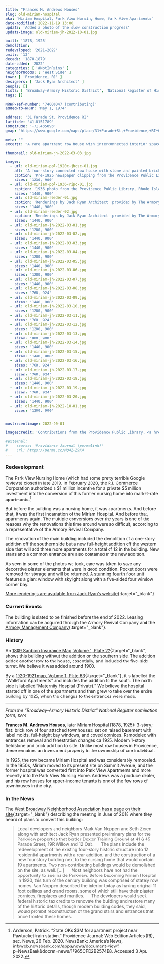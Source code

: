 ```yaml
---
title: "Frances M. Andrews Houses"
slug: old-miriam-hospital
aka: 'Miriam Hospital, Park View Nursing Home, Park View Apartments'
date-modified: 2022-11-19 13:00
update: 'Added a photo of the slow construction progress'
update-image: old-miriam-jh-2022-10-01.jpg

built: '1878, 1925'
demolition:
redeveloped: '2021–2022'
units: '12'
decade: '1870-1879'
date-added: '2022'
categories: [ '#NotInRuins' ]
neighborhoods: [ 'West Side' ]
town: [ 'Providence, RI' ]
designers: [ 'Jack Ryan Architect' ]
people: []
lists: [ 'Broadway-Armory Historic District', 'National Register of Historic Places' ]
tags: []

NRHP-ref-number: '74000047 (contributing)'
added-to-NRHP: 'May 1, 1974'

address: '31 Parade St, Providence RI'
latitude: '41.8151789'
longitude: '-71.435093'
gmap: "https://www.google.com/maps/place/31+Parade+St,+Providence,+RI+02909/@41.8151789,-71.435093,17z/data=!3m1!4b1!4m5!3m4!1s0x89e4459ce2a074cb:0x2841fe8cb86b8055!8m2!3d41.8151789!4d-71.4329043"

meta: ""
excerpt: "A rare apartment row house with interconnected interior spaces and original details gets a facelift and modern new addition"

thumbnail: old-miriam-jh-2022-03-03.jpg

images:
  - url: old-miriam-ppl-1920c-jhcsc-01.jpg
    alt: 'A four-story connected row house with stone and painted brick exterior. Four full height, four-story bay windows give the façade of the building a nice rhythm. The south eastern corner features a full-height turret with windows around five sides. The renovation adds a volume to the rear of the building (the western side) which adds 3 more apartments and circulation stairs.'
    caption: 'Pre-1925 newspaper clipping from the Providence Public Library, John Hutchins Cady Research Scrapbooks Collection. Notice the three front entrance stairways.'
    sizes: '1230, 900'
  - url: old-miriam-ppl-1936-ripc-01.jpg
    caption: '1936 photo from the Providence Public Library, Rhode Island Photograph Collection. Individual apartment stairways are now removed with a central entrance that leads down into the basement level. The southern fourth floor unit already has the large window with skylight.'
    sizes: '1440, 900'
  - url: old-miriam-render-01.jpg
    caption: 'Renderings by Jack Ryan Architect, provided by The Armory Revival Company'
    sizes: '1440, 900'
  - url: old-miriam-render-02.jpg
    caption: 'Renderings by Jack Ryan Architect, provided by The Armory Revival Company'
    sizes: '1440, 900'
  - url: old-miriam-jh-2022-03-01.jpg
    sizes: '1200, 900'
  - url: old-miriam-jh-2022-03-02.jpg
    sizes: '1440, 900'
  - url: old-miriam-jh-2022-03-03.jpg
    sizes: '1440, 900'
  - url: old-miriam-jh-2022-03-04.jpg
    sizes: '1200, 900'
  - url: old-miriam-jh-2022-03-05.jpg
    sizes: '1440, 900'
  - url: old-miriam-jh-2022-03-06.jpg
    sizes: '1200, 900'
  - url: old-miriam-jh-2022-03-07.jpg
    sizes: '1440, 900'
  - url: old-miriam-jh-2022-03-08.jpg
    sizes: '768, 924'
  - url: old-miriam-jh-2022-03-09.jpg
    sizes: '1440, 900'
  - url: old-miriam-jh-2022-03-10.jpg
    sizes: '1200, 900'
  - url: old-miriam-jh-2022-03-11.jpg
    sizes: '768, 924'
  - url: old-miriam-jh-2022-03-12.jpg
    sizes: '1200, 900'
  - url: old-miriam-jh-2022-03-13.jpg
    sizes: '900, 900'
  - url: old-miriam-jh-2022-03-14.jpg
    sizes: '1440, 900'
  - url: old-miriam-jh-2022-03-15.jpg
    sizes: '1440, 900'
  - url: old-miriam-jh-2022-03-16.jpg
    sizes: '768, 924'
  - url: old-miriam-jh-2022-03-17.jpg
    sizes: '768, 924'
  - url: old-miriam-jh-2022-03-18.jpg
    sizes: '1440, 900'
  - url: old-miriam-jh-2022-03-19.jpg
    sizes: '768, 924'
  - url: old-miriam-jh-2022-03-20.jpg
    sizes: '1440, 900'
  - url: old-miriam-jh-2022-10-01.jpg
    sizes: '1200, 900'
    

mostrecentimage: 2022-10-01

imagescredit: 'Contributions from the Providence Public Library, <a href="//provlibdigital.org/islandora/object/islandora%3A5193" target="_blank">John Hutchins Cady Research Scrapbooks Collection</a> and <a href="//provlibdigital.org/islandora/object/islandora%3A10247" target="_blank">Rhode Island Photograph Collection</a>'

#external:
#  - source: 'Providence Journal (permalink)'
#    url: https://perma.cc/MQ4Z-Z9K4
---
```


### Redevelopment

The Park View Nursing Home (which had some pretty terrible Google reviews) closed in late 2019. In February 2020, the R.I. Commerce Corporation authorized a $1 million incentive for a private $5 million investment into the conversion of this former nursing home into market-rate apartments.[^1]

[^1]: Anderson, Patrick. “State OKs $3M for apartment project near Pawtucket train station.” Providence Journal: Web Edition Articles (RI), sec. News, 26 Feb. 2020. NewsBank: America’s News, infoweb.newsbank.com/apps/news/document-view?p=NewsBank&docref=news/17965CFD2B2574B8. Accessed 3 Apr. 2022.

But before the building was a nursing home, it was apartments. And before that, it was the first incarnation of the Miriam Hospital. And before that, apartments again. The multiple conversions over the years is one of the reasons why the renovations this time around were so difficult, according to a representative of the Armory Revival Company.

The renovation of the main building included the demolition of a one-story addition off the southern side but a new full-height addition off the western side that will add three more apartments for a total of 12 in the building. New stairs and a common entrance are also contained in the new addition.

As seen in some of the photos we took, care was taken to save any decorative plaster elements that were in good condition. Pocket doors were removed for storage and will be returned. [A stunning fourth floor unit](#photo-old-miriam-jh-2022-03-18) features a giant window with skylight along with a five-sided four window corner bay.

[More renderings are available from Jack Ryan’s website](//www.jackryanarchitect.com/parkview){:target="_blank"}


### Current Events

The building is slated to be finished before the end of 2022. Leasing information can be acquired through the Armory Revival Company and the [Armory Management Company](http://armorymanagement.com){:target="_blank"}.


### History

An [1889 Sanborn Insurance Map, Volume 1, Plate 22](http://hdl.loc.gov/loc.gmd/g3774pm.g3774pm_g08099188901){:target="_blank"} shows this building without the addition on the southern side. The addition added another row to the house, essentially, and included the five-side turret. We believe it was added around 1900.

By a [1920-1921 map, Volume 1, Plate 63](http://hdl.loc.gov/loc.gmd/g3774pm.g3774pm_g08099192001){:target="_blank"}, it is labelled the “Walleford Apartments” and includes the addition to the south. The north side is labelled “Maternity Hospital (Private).” We believe the hospital started off in one of the apartments and then grew to take over the entire building by 1925, when the changes to the entrances were made.

***

_From the “Broadway-Armory Historic District” National Register nomination form, 1974_

**Frances M. Andrews Houses**, later Miriam Hospital (1878, 1925): 3-story; flat; brick row of four attached townhouses; set on raised basement with label molds, full-height bay windows, and coved cornices. Remodeled with entrances removal and fenestration changes ca 1925. Modern 1-story fieldstone and brick addition to side. Unlike most row houses in Providence, these remained an investment property in the ownership of one individual.

In 1925, the row became Miriam Hospital and was considerably remodeled. In the 1950s, Miriam moved to its present site on Summit Avenue, and the former hospital was converted first into Park View Apartments and more recently into the Park View Nursing Home. Andrews was a produce dealer, and his row houses for upper-income tenants is one of the few rows of townhouses in the city.


### In the News

The [West Broadway Neighborhood Association has a page on their site](//www.wbna.org/news/2018/6/14/cdc-reviews-parkview-nursing-home-1492-westminster){:target="_blank"} describing the meeting in June of 2018 where they heard of plans to convert this building:

> Local developers and neighbors Mark Van Noppen and Seth Zeren along with architect Jack Ryan presented preliminary plans for the Parkview properties that border Dexter Training Ground at 41 & 45 Parade Street, 19R Willow and 12 Oak.
&nbsp;&nbsp;&nbsp;&nbsp;&nbsp;The plans include the redevelopment of the existing four-story historic structure into 12 residential apartments with a rear addition, and the construction of a new four story building next to the nursing home that would contain 19 apartments. Two non-contributing buildings would be demolished on the site, as well. […]
&nbsp;&nbsp;&nbsp;&nbsp;&nbsp;Most neighbors have not had the opportunity to see inside Parkview. Before becoming Miriam Hospital in 1920, this turn of the century building was comprised of stately row homes. Van Noppen described the interior today as having original 11 foot ceilings and grand rooms, some of which still have their plaster cornices, fireplaces and mantles.
&nbsp;&nbsp;&nbsp;&nbsp;&nbsp;The developers would seek federal historic tax credits to renovate the building and restore many of the historic details, though modern building codes, they said, would prohibit reconstruction of the grand stairs and entrances that once fronted these homes.
